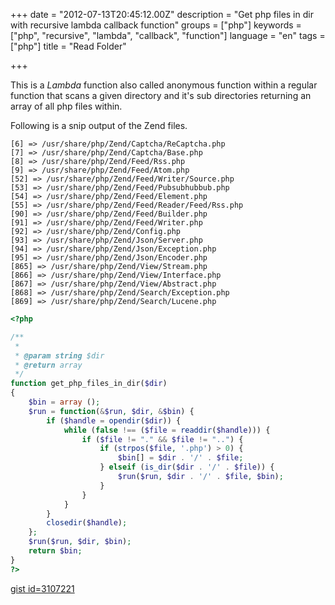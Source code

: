 +++
date = "2012-07-13T20:45:12.00Z"
description = "Get php files in dir with recursive lambda callback function"
groups = ["php"]
keywords = ["php", "recursive", "lambda", "callback", "function"]
language = "en"
tags = ["php"]
title = "Read Folder"

+++

This is a *Lambda* function also called anonymous function within a regular function that scans a given directory and it's sub directories returning an array of all php files within.

Following is a snip output of the Zend files. 

	[6] => /usr/share/php/Zend/Captcha/ReCaptcha.php
	[7] => /usr/share/php/Zend/Captcha/Base.php
	[8] => /usr/share/php/Zend/Feed/Rss.php
	[9] => /usr/share/php/Zend/Feed/Atom.php
	[52] => /usr/share/php/Zend/Feed/Writer/Source.php
	[53] => /usr/share/php/Zend/Feed/Pubsubhubbub.php
	[54] => /usr/share/php/Zend/Feed/Element.php
	[55] => /usr/share/php/Zend/Feed/Reader/Feed/Rss.php
	[90] => /usr/share/php/Zend/Feed/Builder.php
	[91] => /usr/share/php/Zend/Feed/Writer.php
	[92] => /usr/share/php/Zend/Config.php
	[93] => /usr/share/php/Zend/Json/Server.php
	[94] => /usr/share/php/Zend/Json/Exception.php
	[95] => /usr/share/php/Zend/Json/Encoder.php
	[865] => /usr/share/php/Zend/View/Stream.php
	[866] => /usr/share/php/Zend/View/Interface.php
	[867] => /usr/share/php/Zend/View/Abstract.php
	[868] => /usr/share/php/Zend/Search/Exception.php
	[869] => /usr/share/php/Zend/Search/Lucene.php

```php
<?php

/**
 *
 * @param string $dir
 * @return array 
 */
function get_php_files_in_dir($dir)
{
	$bin = array ();
	$run = function(&$run, $dir, &$bin) {
		if ($handle = opendir($dir)) {
			while (false !== ($file = readdir($handle))) {
				if ($file != "." && $file != "..") {
					if (strpos($file, '.php') > 0) {
						$bin[] = $dir . '/' . $file;
					} elseif (is_dir($dir . '/' . $file)) {
						$run($run, $dir . '/' . $file, $bin);
					}
				}
			}
		}
		closedir($handle);
	};
	$run($run, $dir, $bin);
	return $bin;
}
?>
```

[gist id=3107221](https://gist.github.com/robotamer/3107221#file-get_php_files_in_dir-php)
